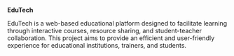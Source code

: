 **EduTech**

EduTech is a web-based educational platform designed to facilitate learning through interactive courses, resource sharing, and student-teacher collaboration. This project aims to provide an efficient and user-friendly experience for educational institutions, trainers, and students.
